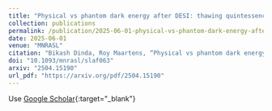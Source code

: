 ```yaml
---
title: "Physical vs phantom dark energy after DESI: thawing quintessence in a curved background"
collection: publications
permalink: /publication/2025-06-01-physical-vs-phantom-dark-energy-after-desi-thawing-quintessence-in-a-curved-background
date: 2025-06-01
venue: "MNRASL"
citation: "Bikash Dinda, Roy Maartens, “Physical vs phantom dark energy after DESI: thawing quintessence in a curved background.” MNRASL, 2025."
doi: "10.1093/mnrasl/slaf063"
arxiv: "2504.15190"
url_pdf: "https://arxiv.org/pdf/2504.15190"
---
```


Use [Google Scholar](https://scholar.google.com/scholar?q=Physical+vs+phantom+dark+energy+after+DESI:+thawing+quintessence+in+a+curved+background){:target="_blank"}

